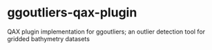 # ggoutliers-qax-plugin
QAX plugin implementation for ggoutliers; an outlier detection tool for gridded bathymetry datasets

